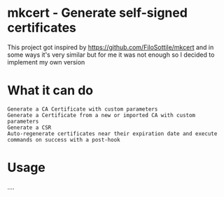 # mkcert - Generate self-signed certificates
This project got inspired by https://github.com/FiloSottile/mkcert and in some ways it's very similar but for me it was not enough so I decided to implement my own version

# What it can do
```
Generate a CA Certificate with custom parameters
Generate a Certificate from a new or imported CA with custom parameters
Generate a CSR
Auto-regenerate certificates near their expiration date and execute commands on success with a post-hook
```

# Usage

....